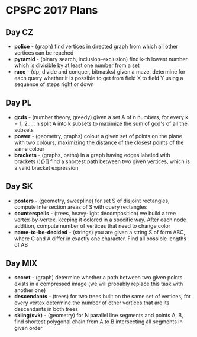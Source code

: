 CPSPC 2017 Plans
================

Day CZ
------

  * **police** - (graph) find vertices in directed graph from which all other vertices can be reached
  * **pyramid** - (binary search, inclusion–exclusion) find k-th lowest number which is divisible by at least one number from a set
  * **race** - (dp, divide and conquer, bitmasks) given a maze, determine for each query whether it is possible to get from field X to field Y using a sequence of steps right or down

Day PL
------
  * **gcds** - (number theory, greedy) given a set A of n numbers, for every k = 1, 2,..., n split A into k subsets to maximize the sum of gcd's of all the subsets
  * **power** - (geometry, graphs) colour a given set of points on the plane with two colours, maximizing the distance of the closest points of the same colour
  * **brackets** - (graphs, paths) in a graph having edges labeled with brackets (){}[] find a shortest path between two given vertices, which is a valid bracket expression
  
Day SK
------
  * **posters** - (geometry, sweepline) for set S of disjoint rectangles, compute intersection areas of S with query rectangles
  * **counterspells** - (trees, heavy-light decomposition) we build a tree vertex-by-vertex, keeping it colored in a specific way. After each node addition, compute number of vertices that need to change color
  * **name-to-be-decided** - (strings) you are given a string S of form ABC, where C and A differ in exactly one character. Find all possible lengths of AB

Day MIX
-------

  * **secret** - (graph) determine whether a path between two given points exists in a compressed image (we will probably replace this task with another one)
  * **descendants** - (trees) for two trees built on the same set of vertices, for every vertex determine the number of other vertices that are its descendants in both trees
  * **skiing(svk)** - (geometry) for N parallel line segments and points A, B, find shortest polygonal chain from A to B intersecting all segments in given order